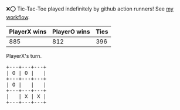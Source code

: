 :x::o: Tic-Tac-Toe played indefinitely by github action runners! See [my workflow](.github/workflows/play.yaml).

|PlayerX wins|PlayerO wins|Ties|
|-|-|-|
|885|812|396|

PlayerX's turn.

<pre>
+---+---+---+
| O | O |   |
+---+---+---+
| O |   |   |
+---+---+---+
|   | X | X |
+---+---+---+
</pre>